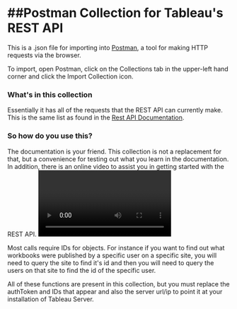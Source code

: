 ##Postman Collection for Tableau's REST API
================

This is a .json file for importing into [Postman](http://www.getpostman.com/), a tool for making HTTP requests via the browser.

To import, open Postman, click on the Collections tab in the upper-left hand corner and click the Import Collection icon.

### What's in this collection
Essentially it has all of the requests that the REST API can currently make. This is the same list as found in the [Rest API Documentation](http://onlinehelp.tableausoftware.com/v8.2/server/en-us/help.htm#rest_api.htm%3FTocPath%3DREST%20API%7C_____0).

### So how do you use this?
The documentation is your friend. This collection is not a replacement for that, but a convenience for testing out what you learn in the documentation. In addition, there is an online video to assist you in getting started with the REST API. <Video URL to come>

Most calls require IDs for objects. For instance if you want to find out what workbooks were published by a specific user on a specific site, you will need to query the site to find it's id and then you will need to query the users on that site to find the id of the specific user.

All of these functions are present in this collection, but you must replace the authToken and IDs that appear and also the server url/ip to point it at your installation of Tableau Server.